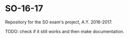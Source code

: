 # SO-16-17

Repository for the SO exam's project, A.Y. 2016-2017.

TODO: check if it still works and then make documentation.

